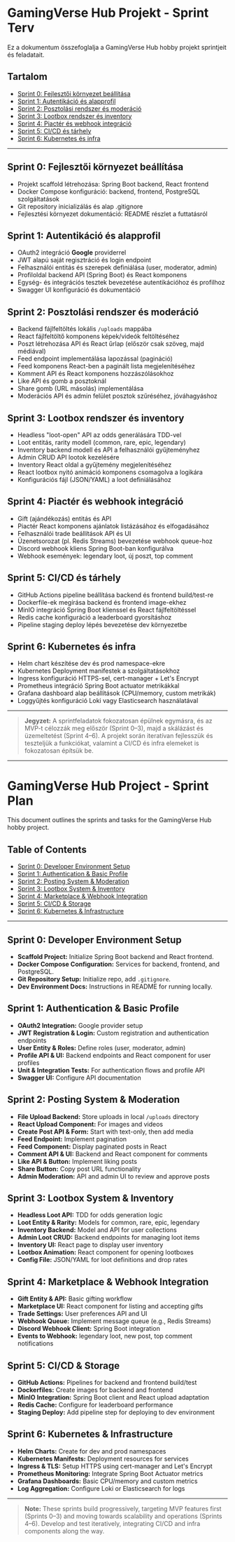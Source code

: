 # GamingVerse Hub Projekt - Sprint Terv

Ez a dokumentum összefoglalja a GamingVerse Hub hobby projekt sprintjeit és feladatait.

## Tartalom
- [Sprint 0: Fejlesztői környezet beállítása](#sprint-0-fejlesztői-környezet-beállítása)
- [Sprint 1: Autentikáció és alapprofil](#sprint-1-autentikáció-és-alapprofil)
- [Sprint 2: Posztolási rendszer és moderáció](#sprint-2-posztolási-rendszer-és-moderáció)
- [Sprint 3: Lootbox rendszer és inventory](#sprint-3-lootbox-rendszer-és-inventory)
- [Sprint 4: Piactér és webhook integráció](#sprint-4-piactér-és-webhook-integráció)
- [Sprint 5: CI/CD és tárhely](#sprint-5-cicd-és-tárhely)
- [Sprint 6: Kubernetes és infra](#sprint-6-kubernetes-és-infra)

---

## Sprint 0: Fejlesztői környezet beállítása
- Projekt scaffold létrehozása: Spring Boot backend, React frontend
- Docker Compose konfiguráció: backend, frontend, PostgreSQL szolgáltatások
- Git repository inicializálás és alap .gitignore
- Fejlesztési környezet dokumentáció: README részlet a futtatásról

## Sprint 1: Autentikáció és alapprofil
- OAuth2 integráció **Google** providerrel
- JWT alapú saját regisztráció és login endpoint
- Felhasználói entitás és szerepek definiálása (user, moderator, admin)
- Profiloldal backend API (Spring Boot) és React komponens
- Egység- és integrációs tesztek bevezetése autentikációhoz és profilhoz
- Swagger UI konfiguráció és dokumentáció

## Sprint 2: Posztolási rendszer és moderáció
- Backend fájlfeltöltés lokális `/uploads` mappába
- React fájlfeltöltő komponens képek/videók feltöltéséhez
- Poszt létrehozása API és React űrlap (először csak szöveg, majd médiával)
- Feed endpoint implementálása lapozással (pagináció)
- Feed komponens React-ben a paginált lista megjelenítéséhez
- Komment API és React komponens hozzászólásokhoz
- Like API és gomb a posztoknál
- Share gomb (URL másolás) implementálása
- Moderációs API és admin felület posztok szűréséhez, jóváhagyáshoz

## Sprint 3: Lootbox rendszer és inventory
- Headless "loot-open" API az odds generálására TDD-vel
- Loot entitás, rarity modell (common, rare, epic, legendary)
- Inventory backend modell és API a felhasználói gyűjteményhez
- Admin CRUD API lootok kezelésére
- Inventory React oldal a gyűjtemény megjelenítéséhez
- React lootbox nyitó animáció komponens csomagolva a logikára
- Konfigurációs fájl (JSON/YAML) a loot definiálásához

## Sprint 4: Piactér és webhook integráció
- Gift (ajándékozás) entitás és API
- Piactér React komponens ajánlatok listázásához és elfogadásához
- Felhasználói trade beállítások API és UI
- Üzenetsorozat (pl. Redis Streams) bevezetése webhook queue-hoz
- Discord webhook kliens Spring Boot-ban konfigurálva
- Webhook események: legendary loot, új poszt, top comment

## Sprint 5: CI/CD és tárhely
- GitHub Actions pipeline beállítása backend és frontend build/test-re
- Dockerfile-ek megírása backend és frontend image-ekhez
- MinIO integráció Spring Boot klienssel és React fájlfeltöltéssel
- Redis cache konfiguráció a leaderboard gyorsításhoz
- Pipeline staging deploy lépés bevezetése dev környezetbe

## Sprint 6: Kubernetes és infra
- Helm chart készítése dev és prod namespace-ekre
- Kubernetes Deployment manifestek a szolgáltatásokhoz
- Ingress konfiguráció HTTPS-sel, cert-manager + Let's Encrypt
- Prometheus integráció Spring Boot actuator metrikákkal
- Grafana dashboard alap beállítások (CPU/memory, custom metrikák)
- Loggyűjtés konfiguráció Loki vagy Elasticsearch használatával

---

> **Jegyzet:** A sprintfeladatok fokozatosan épülnek egymásra, és az MVP-t célozzák meg először (Sprint 0–3), majd a skálázást és üzemeltetést (Sprint 4–6). A projekt során iteratívan fejlesszük és teszteljük a funkciókat, valamint a CI/CD és infra elemeket is fokozatosan építsük be.


---


# GamingVerse Hub Project - Sprint Plan

This document outlines the sprints and tasks for the GamingVerse Hub hobby project.

## Table of Contents
- [Sprint 0: Developer Environment Setup](#sprint-0-developer-environment-setup)
- [Sprint 1: Authentication & Basic Profile](#sprint-1-authentication--basic-profile)
- [Sprint 2: Posting System & Moderation](#sprint-2-posting-system--moderation)
- [Sprint 3: Lootbox System & Inventory](#sprint-3-lootbox-system--inventory)
- [Sprint 4: Marketplace & Webhook Integration](#sprint-4-marketplace--webhook-integration)
- [Sprint 5: CI/CD & Storage](#sprint-5-cicd--storage)
- [Sprint 6: Kubernetes & Infrastructure](#sprint-6-kubernetes--infrastructure)

---

## Sprint 0: Developer Environment Setup
- **Scaffold Project:** Initialize Spring Boot backend and React frontend.
- **Docker Compose Configuration:** Services for backend, frontend, and PostgreSQL.
- **Git Repository Setup:** Initialize repo, add `.gitignore`.
- **Dev Environment Docs:** Instructions in README for running locally.

## Sprint 1: Authentication & Basic Profile
- **OAuth2 Integration:** Google provider setup
- **JWT Registration & Login:** Custom registration and authentication endpoints
- **User Entity & Roles:** Define roles (user, moderator, admin)
- **Profile API & UI:** Backend endpoints and React component for user profiles
- **Unit & Integration Tests:** For authentication flows and profile API
- **Swagger UI:** Configure API documentation

## Sprint 2: Posting System & Moderation
- **File Upload Backend:** Store uploads in local `/uploads` directory
- **React Upload Component:** For images and videos
- **Create Post API & Form:** Start with text-only, then add media
- **Feed Endpoint:** Implement pagination
- **Feed Component:** Display paginated posts in React
- **Comment API & UI:** Backend and React component for comments
- **Like API & Button:** Implement liking posts
- **Share Button:** Copy post URL functionality
- **Admin Moderation:** API and admin UI to review and approve posts

## Sprint 3: Lootbox System & Inventory
- **Headless Loot API:** TDD for odds generation logic
- **Loot Entity & Rarity:** Models for common, rare, epic, legendary
- **Inventory Backend:** Model and API for user collections
- **Admin Loot CRUD:** Backend endpoints for managing loot items
- **Inventory UI:** React page to display user inventory
- **Lootbox Animation:** React component for opening lootboxes
- **Config File:** JSON/YAML for loot definitions and drop rates

## Sprint 4: Marketplace & Webhook Integration
- **Gift Entity & API:** Basic gifting workflow
- **Marketplace UI:** React component for listing and accepting gifts
- **Trade Settings:** User preferences API and UI
- **Webhook Queue:** Implement message queue (e.g., Redis Streams)
- **Discord Webhook Client:** Spring Boot integration
- **Events to Webhook:** legendary loot, new post, top comment notifications

## Sprint 5: CI/CD & Storage
- **GitHub Actions:** Pipelines for backend and frontend build/test
- **Dockerfiles:** Create images for backend and frontend
- **MinIO Integration:** Spring Boot client and React upload adaptation
- **Redis Cache:** Configure for leaderboard performance
- **Staging Deploy:** Add pipeline step for deploying to dev environment

## Sprint 6: Kubernetes & Infrastructure
- **Helm Charts:** Create for dev and prod namespaces
- **Kubernetes Manifests:** Deployment resources for services
- **Ingress & TLS:** Setup HTTPS using cert-manager and Let's Encrypt
- **Prometheus Monitoring:** Integrate Spring Boot Actuator metrics
- **Grafana Dashboards:** Basic CPU/memory and custom metrics
- **Log Aggregation:** Configure Loki or Elasticsearch for logs

---

> **Note:** These sprints build progressively, targeting MVP features first (Sprints 0–3) and moving towards scalability and operations (Sprints 4–6). Develop and test iteratively, integrating CI/CD and infra components along the way.

